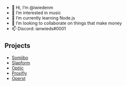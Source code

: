 - 👋 Hi, I’m @iwiedenm
- 👀 I’m interested in music
- 🌱 I’m currently learning Node.js
- 💞️ I’m looking to collaborate on things that make money
- 📫 Discord: ianwieds#0001

## Projects
- [Somiibo](https://somiibo.com)
- [Slapform](https://slapform.com)
- [Optiic](https://optiic.com)
- [Proxifly](https://proxifly.com)
- [Operst](https://operstagency.com)

<!---
iwiedenm/iwiedenm is a ✨ special ✨ repository because its `README.md` (this file) appears on your GitHub profile.
You can click the Preview link to take a look at your changes.
--->

